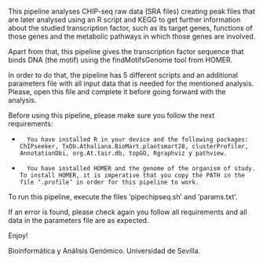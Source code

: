 
This pipeline analyses CHIP-seq raw data (SRA files) creating peak files that are later analysed using an R script and KEGG to get further information about the studied transcription factor, such as its target genes, functions of those genes and the metabolic pathways in which those genes are involved.

Apart from that, this pipeline gives the transcription factor sequence that binds DNA (the motif) using the findMotifsGenome tool from HOMER.

 

In order to do that, the pipeline has 5 different scripts and an additional parameters file with all input data that is needed for the mentioned analysis. Please, open this file and complete it before going forward with the analysis.

 

Before using this pipeline, please make sure you follow the next requirements:

-       You have installed R in your device and the following packages: ChIPseeker, TxDb.Athaliana.BioMart.plantsmart28, clusterProfiler, AnnotationDbi, org.At.tair.db, topGO, Rgraphviz y pathview.

-       You have installed HOMER and the genome of the organism of study. To install HOMER, it is imperative that you copy the PATH in the file ‘.profile’ in order for this pipeline to work.

 

To run this pipeline, execute the files ‘pipechipseq.sh’ and ‘params.txt’.

If an error is found, please check again you follow all requirements and all data in the parameters file are as expected.

 

Enjoy!

Bioinformática y Análisis Genómico. Universidad de Sevilla.

